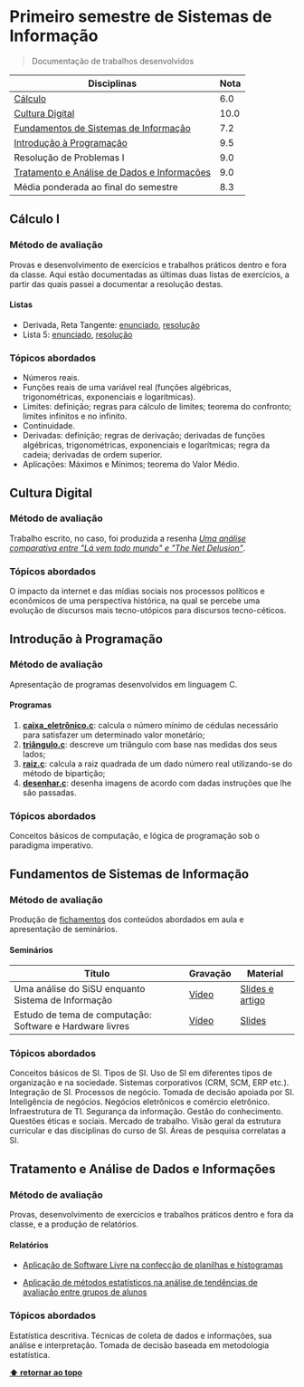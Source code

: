 # Primeiro semestre de Sistemas de Informação

> Documentação de trabalhos desenvolvidos

| Disciplinas                                                                                 | Nota |
| ------------------------------------------------------------------------------------------- | ---- |
| [Cálculo](#cálculo-I)                                                                       | 6.0  |
| [Cultura Digital](#cultura-digital)                                                         | 10.0 |
| [Fundamentos de Sistemas de Informação](#fundamentos-de-sistemas-de-informação)             | 7.2  |
| [Introdução à Programação](#introdução-à-programação)                                       | 9.5  |
| Resolução de Problemas I                                                                    | 9.0  |
| [Tratamento e Análise de Dados e Informações](#tratamento-e-análise-de-dados-e-informações) | 9.0  |
| Média ponderada ao final do semestre                                                        | 8.3  |

## Cálculo I

### Método de avaliação

Provas e desenvolvimento de exercícios e trabalhos práticos dentro e fora da classe. Aqui estão documentadas as últimas duas listas de exercícios, a partir das quais passei a documentar a resolução destas.

#### Listas

- Derivada, Reta Tangente: [enunciado](C%C3%A1lculo%20I/Listas/Lista_Derivada_retaTangente.pdf), [resolução](C%c3%a1lculo%20I/Listas/Gabarito%20da%20Lista%20%22Derivada,%20Reta%20Tangente%22_.pdf)
- Lista 5: [enunciado](C%C3%A1lculo%20I/Listas/Gabarito-Lista_5.pdf), [resolução](C%c3%a1lculo%20I/Listas/Gabarito%20Lista%205.pdf)

### Tópicos abordados

- Números reais.
- Funções reais de uma variável real (funções algébricas, trigonométricas, exponenciais e logarítmicas).
- Limites: definição; regras para cálculo de limites; teorema do confronto; limites infinitos e no infinito.
- Continuidade.
- Derivadas: definição; regras de derivação; derivadas de funções algébricas, trigonométricas, exponenciais e logarítmicas; regra da cadeia; derivadas de ordem superior.
- Aplicações: Máximos e Mínimos; teorema do Valor Médio.

## Cultura Digital

### Método de avaliação

Trabalho escrito, no caso, foi produzida a resenha *[Uma análise comparativa entre "Lá vem todo mundo" e "The Net Delusion"](Cultura%20Digital/Uma%20an%C3%A1lise%20comparativa%20dos%20livros%20%22L%C3%A1%20vem%20todo%20mundo%22%20e%20%22The%20Net%20Delusion%22.md)*.

### Tópicos abordados

O impacto da internet e das mídias sociais nos processos políticos e econômicos de uma perspectiva histórica, na qual se percebe uma evolução de discursos mais tecno-utópicos para discursos tecno-céticos.

## Introdução à Programação

### Método de avaliação

Apresentação de programas desenvolvidos em linguagem C.

#### Programas

1. **[caixa_eletrônico.c](Introdu%C3%A7%C3%A3o%20%C3%A0%20Programa%C3%A7%C3%A3o/EP1/caixa_eletrônico.c)**: calcula o número mínimo de cédulas necessário para satisfazer um determinado valor monetário;
2. **[triângulo.c](Introdu%c3%a7%c3%a3o%20%c3%a0%20Programa%c3%a7%c3%a3o/EP1/triângulo.c)**: descreve um triângulo com base nas medidas dos seus lados;
3. **[raiz.c](Introdu%c3%a7%c3%a3o%20%c3%a0%20Programa%c3%a7%c3%a3o/EP2/raiz.c)**: calcula a raiz quadrada de um dado número real utilizando-se do método de bipartição;
4. **[desenhar.c](Introdu%c3%a7%c3%a3o%20%c3%a0%20Programa%c3%a7%c3%a3o/EP3/desenhar.c)**: desenha imagens de acordo com dadas instruções que lhe são passadas.

### Tópicos abordados

Conceitos básicos de computação, e lógica de programação sob o paradigma imperativo.

## Fundamentos de Sistemas de Informação

### Método de avaliação

Produção de [fichamentos](Fundamentos%20de%20Sistemas%20de%20Informa%C3%A7%C3%A3o/Fichamentos) dos conteúdos abordados em aula e apresentação de seminários.

#### Seminários

| Título                                                   | Gravação                                                   | Material                                                                                                                                                                         |
| -------------------------------------------------------- | ---------------------------------------------------------- | -------------------------------------------------------------------------------------------------------------------------------------------------------------------------------- |
| Uma análise do SiSU enquanto Sistema de Informação       | [Vídeo](https://tv1.gomntu.space/w/xrLUUM6ksxuZ7EUKCc5wtt) | [Slides e artigo](Fundamentos%20de%20Sistemas%20de%20Informa%C3%A7%C3%A3o/Trabalho%201%3A%20Descri%C3%A7%C3%A3o%20de%20um%20SI%20espec%C3%ADfico%20%28SISU%29)                   |
| Estudo de tema de computação: Software e Hardware livres | [Vídeo](https://tv1.gomntu.space/w/cRM2rmhTeCh1wbVazwaenD) | [Slides](Fundamentos%20de%20Sistemas%20de%20Informa%c3%a7%c3%a3o/Trabalho%202:%20V%c3%addeo%20sobre%20tema%20em%20computa%c3%a7%c3%a3o%20%28software%20e%20hardware%20livres%29) |

### Tópicos abordados

Conceitos básicos de SI. Tipos de SI. Uso de SI em diferentes tipos de organização e na sociedade. Sistemas corporativos (CRM, SCM, ERP etc.). Integração de SI. Processos de negócio. Tomada de decisão apoiada por SI. Inteligência de negócios. Negócios eletrônicos e comércio eletrônico. Infraestrutura de TI. Segurança da informação. Gestão do conhecimento. Questões éticas e sociais. Mercado de trabalho. Visão geral da estrutura curricular e das disciplinas do curso de SI. Áreas de pesquisa correlatas a SI.

## Tratamento e Análise de Dados e Informações

### Método de avaliação

Provas, desenvolvimento de exercícios e trabalhos práticos dentro e fora da classe, e a produção de relatórios.

#### Relatórios

- [Aplicação de Software Livre na confecção de planilhas e histogramas](Tratamento%20e%20An%c3%a1lise%20de%20Dados%20e%20Informa%c3%a7%c3%b5es/Relat%c3%b3rios/01%20-%20Aplica%c3%a7%c3%a3o%20de%20Software%20Livre%20na%20confec%c3%a7%c3%a3o%20de%20planilhas%20e%20histogramas.pdf)

- [Aplicação de métodos estatísticos na análise de tendências de avaliação entre grupos de alunos](Tratamento%20e%20An%c3%a1lise%20de%20Dados%20e%20Informa%c3%a7%c3%b5es/Relat%c3%b3rios/03%20-%20Aplica%c3%a7%c3%a3o%20de%20m%c3%a9todos%20estat%c3%adsticos%20na%20an%c3%a1lise%20de%20tend%c3%aancias%20de%20avalia%c3%a7%c3%a3o%20entre%20grupos%20de%20alunos.pdf)

### Tópicos abordados

Estatística descritiva. Técnicas de coleta de dados e informações, sua análise e interpretação. Tomada de decisão baseada em metodologia estatística.

**[⬆ retornar ao topo](#primeiro-semestre-de-sistemas-de-informação)**